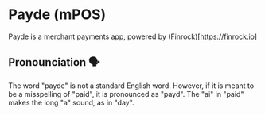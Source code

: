 # Payde (mPOS)
Payde is a merchant payments app, powered by (Finrock)[https://finrock.io]

## Pronounciation 🗣
The word "payde" is not a standard English word. However, if it is meant to be a misspelling of "paid", it is pronounced as "payd". The "ai" in "paid" makes the long "a" sound, as in "day". 

